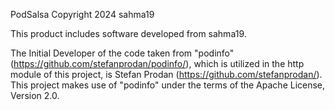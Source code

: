 PodSalsa
Copyright 2024 sahma19

This product includes software developed from sahma19.

The Initial Developer of the code taken from "podinfo" 
(https://github.com/stefanprodan/podinfo/), which is utilized in the http 
module of this project, is Stefan Prodan (https://github.com/stefanprodan/). 
This project makes use of "podinfo" under the terms of the Apache License, 
Version 2.0.
